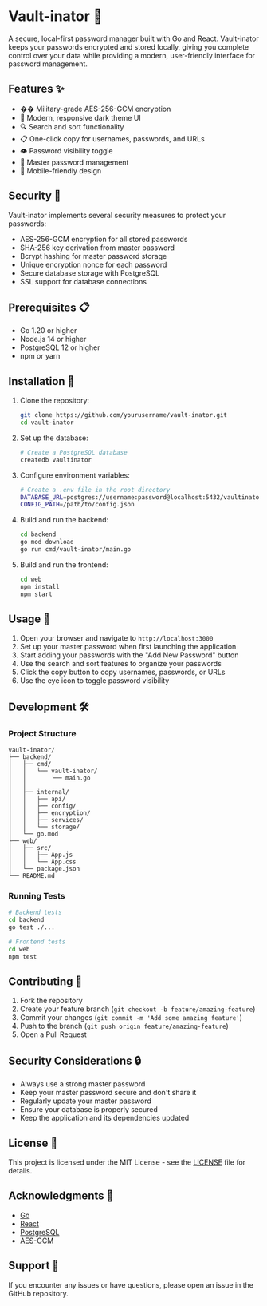 # Vault-inator 🔐

A secure, local-first password manager built with Go and React. Vault-inator keeps your passwords encrypted and stored locally, giving you complete control over your data while providing a modern, user-friendly interface for password management.

## Features ✨

- �� Military-grade AES-256-GCM encryption
- 🎨 Modern, responsive dark theme UI
- 🔍 Search and sort functionality
- 📋 One-click copy for usernames, passwords, and URLs
- 👁️ Password visibility toggle
- 🔄 Master password management
- 📱 Mobile-friendly design

## Security 🔐

Vault-inator implements several security measures to protect your passwords:

- AES-256-GCM encryption for all stored passwords
- SHA-256 key derivation from master password
- Bcrypt hashing for master password storage
- Unique encryption nonce for each password
- Secure database storage with PostgreSQL
- SSL support for database connections

## Prerequisites 📋

- Go 1.20 or higher
- Node.js 14 or higher
- PostgreSQL 12 or higher
- npm or yarn

## Installation 🚀

1. Clone the repository:
   ```bash
   git clone https://github.com/yourusername/vault-inator.git
   cd vault-inator
   ```

2. Set up the database:
   ```bash
   # Create a PostgreSQL database
   createdb vaultinator
   ```

3. Configure environment variables:
   ```bash
   # Create a .env file in the root directory
   DATABASE_URL=postgres://username:password@localhost:5432/vaultinator?sslmode=disable
   CONFIG_PATH=/path/to/config.json
   ```

4. Build and run the backend:
   ```bash
   cd backend
   go mod download
   go run cmd/vault-inator/main.go
   ```

5. Build and run the frontend:
   ```bash
   cd web
   npm install
   npm start
   ```

## Usage 📖

1. Open your browser and navigate to `http://localhost:3000`
2. Set up your master password when first launching the application
3. Start adding your passwords with the "Add New Password" button
4. Use the search and sort features to organize your passwords
5. Click the copy button to copy usernames, passwords, or URLs
6. Use the eye icon to toggle password visibility

## Development 🛠️

### Project Structure

```
vault-inator/
├── backend/
│   ├── cmd/
│   │   └── vault-inator/
│   │       └── main.go
│   │
│   ├── internal/
│   │   ├── api/
│   │   ├── config/
│   │   ├── encryption/
│   │   ├── services/
│   │   └── storage/
│   └── go.mod
├── web/
│   ├── src/
│   │   ├── App.js
│   │   └── App.css
│   └── package.json
└── README.md
```

### Running Tests

```bash
# Backend tests
cd backend
go test ./...

# Frontend tests
cd web
npm test
```

## Contributing 🤝

1. Fork the repository
2. Create your feature branch (`git checkout -b feature/amazing-feature`)
3. Commit your changes (`git commit -m 'Add some amazing feature'`)
4. Push to the branch (`git push origin feature/amazing-feature`)
5. Open a Pull Request

## Security Considerations 🔒

- Always use a strong master password
- Keep your master password secure and don't share it
- Regularly update your master password
- Ensure your database is properly secured
- Keep the application and its dependencies updated

## License 📄

This project is licensed under the MIT License - see the [LICENSE](LICENSE) file for details.

## Acknowledgments 🙏

- [Go](https://golang.org/)
- [React](https://reactjs.org/)
- [PostgreSQL](https://www.postgresql.org/)
- [AES-GCM](https://en.wikipedia.org/wiki/Galois/Counter_Mode)

## Support 💬

If you encounter any issues or have questions, please open an issue in the GitHub repository.

